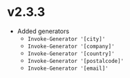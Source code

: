 # v2.3.3

- Added generators
    -  `Invoke-Generator '[city]'`
    -  `Invoke-Generator '[company]'`
    -  `Invoke-Generator '[country]'`
    -  `Invoke-Generator '[postalcode]'`
    -  `Invoke-Generator '[email]'`
